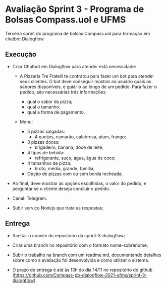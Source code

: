 # Avaliação Sprint 3 - Programa de Bolsas Compass.uol e UFMS

Terceira sprint do programa de bolsas Compass.uol para formação em chatbot Dialogflow.


## Execução

- Criar Chatbot em Dialogflow para atender esta necessidade:
  - A Pizzaria Tre Fratelli te contratou para fazer um bot para atender seus clientes.
O bot deve conseguir mostrar ao usuário quais os sabores disponíveis, e guiá-lo ao longo de um pedido.
Para fazer o pedido, são necessárias três informações:
    - qual o sabor da pizza;
    - qual o tamanho;
    - qual a forma de pagamento. 

  - Menu:
    - 5 pizzas salgadas:
      - 4 queijos, camarão, calabresa, atum, frango;
    - 3 pizzas doces:
      - brigadeiro, banana, doce de leite;
    - 4 tipos de bebida:
      - refrigerante, suco, água, água de coco;
    - 4 tamanhos de pizza:
      - broto, média, grande, família; 
    - Opção de pizzas com ou sem borda recheada.
    
- Ao final, deve mostrar as opções escolhidas, o valor do pedido, e perguntar se o cliente deseja concluir o pedido.

- Canal: Telegram.

- Subir serviço Nodejs que trate as respostas;


## Entrega

- Aceitar o convite do repositório da sprint-3-dialogflow;

- Criar uma branch no repositório com o formato nome-sobrenome;

- Subir o trabalho na branch com um readme.md, documentando detalhes sobre como a avaliação foi desenvolvida e como utilizar o sistema.

- O prazo de entrega é até às 13h do dia 14/11 no repositório do github (https://github.com/Compass-pb-dialogflow-2021-ufms/sprint-3-dialogflow).
